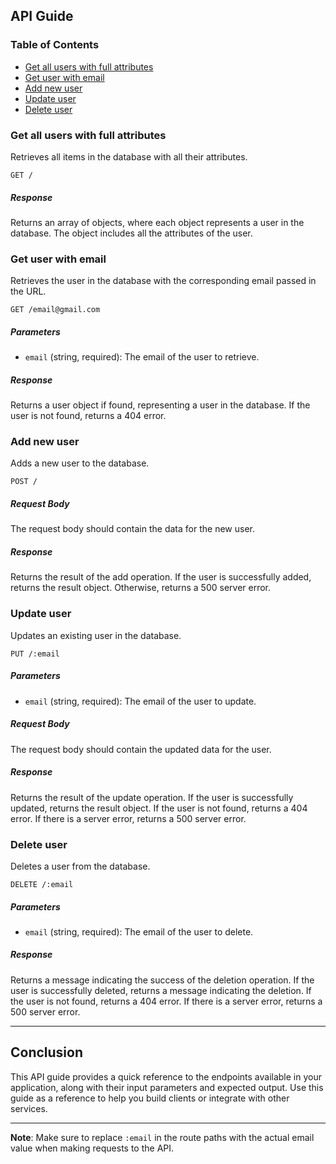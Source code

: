 ## API Guide

### Table of Contents

- [Get all users with full attributes](#get-all-users-with-full-attributes)
- [Get user with email](#get-user-with-email)
- [Add new user](#add-new-user)
- [Update user](#update-user)
- [Delete user](#delete-user)

### Get all users with full attributes

Retrieves all items in the database with all their attributes.

```
GET /
```

##### Response

Returns an array of objects, where each object represents a user in the database. The object includes all the attributes of the user.

### Get user with email

Retrieves the user in the database with the corresponding email passed in the URL.

```
GET /email@gmail.com
```

##### Parameters

- `email` (string, required): The email of the user to retrieve.

##### Response

Returns a user object if found, representing a user in the database. If the user is not found, returns a 404 error.

### Add new user

Adds a new user to the database.

```
POST /
```

##### Request Body

The request body should contain the data for the new user.

##### Response

Returns the result of the add operation. If the user is successfully added, returns the result object. Otherwise, returns a 500 server error.

### Update user

Updates an existing user in the database.

```
PUT /:email
```


##### Parameters

- `email` (string, required): The email of the user to update.

##### Request Body

The request body should contain the updated data for the user.

##### Response

Returns the result of the update operation. If the user is successfully updated, returns the result object. If the user is not found, returns a 404 error. If there is a server error, returns a 500 server error.

### Delete user

Deletes a user from the database.

```
DELETE /:email
```


##### Parameters

- `email` (string, required): The email of the user to delete.

##### Response

Returns a message indicating the success of the deletion operation. If the user is successfully deleted, returns a message indicating the deletion. If the user is not found, returns a 404 error. If there is a server error, returns a 500 server error.

---

## Conclusion
This API guide provides a quick reference to the endpoints available in your application, along with their input parameters and expected output. Use this guide as a reference to help you build clients or integrate with other services.

---

**Note**: Make sure to replace `:email` in the route paths with the actual email value when making requests to the API.
